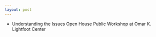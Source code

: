 ```yaml
---
layout: post
---
```


* Understanding the Issues Open House Public Workshop at Omar K. Lightfoot Center
